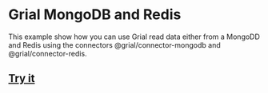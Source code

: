 # Grial MongoDB and Redis
This example show how you can use Grial read data either from a MongoDD and Redis using the connectors @grial/connector-mongodb and @grial/connector-redis.

## [Try it](https://grial-example-mongo-redis.now.sh/ide?query=%7B%0A%20%20me%20%7B%0A%20%20%20%20id%0A%20%20%20%20username%0A%20%20%20%20todos%20%7B%0A%20%20%20%20%20%20id%0A%20%20%20%20%20%20content%0A%20%20%20%20%20%20author%20%7B%0A%20%20%20%20%20%20%20%20id%0A%20%20%20%20%20%20%7D%0A%20%20%20%20%7D%0A%20%20%7D%0A%7D%0A)
